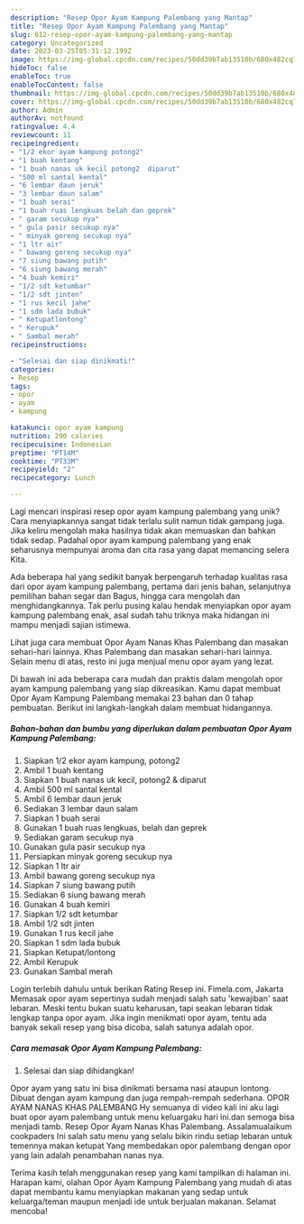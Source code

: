 ```yaml
---
description: "Resep Opor Ayam Kampung Palembang yang Mantap"
title: "Resep Opor Ayam Kampung Palembang yang Mantap"
slug: 612-resep-opor-ayam-kampung-palembang-yang-mantap
category: Uncategorized
date: 2023-03-25T05:31:12.199Z
image: https://img-global.cpcdn.com/recipes/50dd39b7ab13510b/680x482cq70/opor-ayam-kampung-palembang-foto-resep-utama.jpg
hideToc: false
enableToc: true
enableTocContent: false
thumbnail: https://img-global.cpcdn.com/recipes/50dd39b7ab13510b/680x482cq70/opor-ayam-kampung-palembang-foto-resep-utama.jpg
cover: https://img-global.cpcdn.com/recipes/50dd39b7ab13510b/680x482cq70/opor-ayam-kampung-palembang-foto-resep-utama.jpg
author: Admin
authorAv: notfound
ratingvalue: 4.4
reviewcount: 11
recipeingredient:
- "1/2 ekor ayam kampung potong2"
- "1 buah kentang"
- "1 buah nanas uk kecil potong2  diparut"
- "500 ml santal kental"
- "6 lembar daun jeruk"
- "3 lembar daun salam"
- "1 buah serai"
- "1 buah ruas lengkuas belah dan geprek"
- " garam secukup nya"
- " gula pasir secukup nya"
- " minyak goreng secukup nya"
- "1 ltr air"
- " bawang goreng secukup nya"
- "7 siung bawang putih"
- "6 siung bawang merah"
- "4 buah kemiri"
- "1/2 sdt ketumbar"
- "1/2 sdt jinten"
- "1 rus kecil jahe"
- "1 sdm lada bubuk"
- " Ketupatlontong"
- " Kerupuk"
- " Sambal merah"
recipeinstructions:

- "Selesai dan siap dinikmati!"
categories:
- Resep
tags:
- opor
- ayam
- kampung

katakunci: opor ayam kampung 
nutrition: 290 calories
recipecuisine: Indonesian
preptime: "PT14M"
cooktime: "PT33M"
recipeyield: "2"
recipecategory: Lunch

---
```





Lagi mencari inspirasi resep opor ayam kampung palembang yang unik? Cara menyiapkannya sangat tidak terlalu sulit namun tidak gampang juga. Jika keliru mengolah maka hasilnya tidak akan memuaskan dan bahkan tidak sedap. Padahal opor ayam kampung palembang yang enak seharusnya mempunyai aroma dan cita rasa yang dapat memancing selera Kita.





Ada beberapa hal yang sedikit banyak berpengaruh terhadap kualitas rasa dari opor ayam kampung palembang, pertama dari jenis bahan, selanjutnya pemilihan bahan segar dan Bagus, hingga cara mengolah dan menghidangkannya. Tak perlu pusing kalau hendak menyiapkan opor ayam kampung palembang enak,      asal sudah tahu triknya maka hidangan ini mampu menjadi sajian istimewa.














Lihat juga cara membuat Opor Ayam Nanas Khas Palembang dan masakan sehari-hari lainnya. Khas Palembang dan masakan sehari-hari lainnya. Selain menu di atas, resto ini juga menjual menu opor ayam yang lezat.






Di bawah ini ada beberapa cara mudah dan praktis dalam mengolah opor ayam kampung palembang yang siap dikreasikan. Kamu dapat membuat Opor Ayam Kampung Palembang memakai 23 bahan dan 0 tahap pembuatan. Berikut ini langkah-langkah dalam membuat hidangannya.

<!--inarticleads1-->

##### Bahan-bahan dan bumbu yang diperlukan dalam pembuatan Opor Ayam Kampung Palembang:

1. Siapkan 1/2 ekor ayam kampung, potong2
1. Ambil 1 buah kentang
1. Siapkan 1 buah nanas uk kecil, potong2 &amp; diparut
1. Ambil 500 ml santal kental
1. Ambil 6 lembar daun jeruk
1. Sediakan 3 lembar daun salam
1. Siapkan 1 buah serai
1. Gunakan 1 buah ruas lengkuas, belah dan geprek
1. Sediakan  garam secukup nya
1. Gunakan  gula pasir secukup nya
1. Persiapkan  minyak goreng secukup nya
1. Siapkan 1 ltr air
1. Ambil  bawang goreng secukup nya
1. Siapkan 7 siung bawang putih
1. Sediakan 6 siung bawang merah
1. Gunakan 4 buah kemiri
1. Siapkan 1/2 sdt ketumbar
1. Ambil 1/2 sdt jinten
1. Gunakan 1 rus kecil jahe
1. Siapkan 1 sdm lada bubuk
1. Siapkan  Ketupat/lontong
1. Ambil  Kerupuk
1. Gunakan  Sambal merah


Login terlebih dahulu untuk berikan Rating Resep ini. Fimela.com, Jakarta Memasak opor ayam sepertinya sudah menjadi salah satu &#39;kewajiban&#39; saat lebaran. Meski tentu bukan suatu keharusan, tapi seakan lebaran tidak lengkap tanpa opor ayam. Jika ingin menikmati opor ayam, tentu ada banyak sekali resep yang bisa dicoba, salah satunya adalah opor. 

<!--inarticleads2-->

##### Cara memasak Opor Ayam Kampung Palembang:


1. Selesai dan siap dihidangkan!

Opor ayam yang satu ini bisa dinikmati bersama nasi ataupun lontong. Dibuat dengan ayam kampung dan juga rempah-rempah sederhana. OPOR AYAM NANAS KHAS PALEMBANG Hy semuanya di video kali ini aku lagi buat opor ayam palembang untuk menu keluargaku hari ini.dan semoga bisa menjadi tamb. Resep Opor Ayam Nanas Khas Palembang. Assalamualaikum cookpaders Ini salah satu menu yang selalu bikin rindu setiap lebaran untuk temennya makan ketupat Yang membedakan opor palembang dengan opor yang lain adalah penambahan nanas nya. 

Terima kasih telah menggunakan resep yang kami tampilkan di halaman ini. Harapan kami, olahan Opor Ayam Kampung Palembang yang mudah di atas dapat membantu kamu menyiapkan makanan yang sedap untuk keluarga/teman maupun menjadi ide untuk berjualan makanan. Selamat mencoba!
